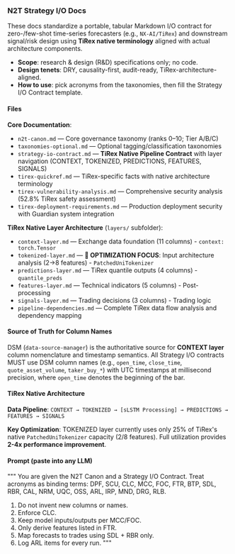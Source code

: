 ### N2T Strategy I/O Docs

These docs standardize a portable, tabular Markdown I/O contract for zero-/few-shot time-series forecasters (e.g., `NX-AI/TiRex`) and downstream signal/risk design using **TiRex native terminology** aligned with actual architecture components.

- **Scope**: research & design (R&D) specifications only; no code.
- **Design tenets**: DRY, causality-first, audit-ready, TiRex-architecture-aligned.
- **How to use**: pick acronyms from the taxonomies, then fill the Strategy I/O Contract template.

#### Files

**Core Documentation**:
- `n2t-canon.md` — Core governance taxonomy (ranks 0–10; Tier A/B/C)
- `taxonomies-optional.md` — Optional tagging/classification taxonomies
- `strategy-io-contract.md` — **TiRex Native Pipeline Contract** with layer navigation (CONTEXT, TOKENIZED, PREDICTIONS, FEATURES, SIGNALS)
- `tirex-quickref.md` — TiRex-specific facts with native architecture terminology
- `tirex-vulnerability-analysis.md` — Comprehensive security analysis (52.8% TiRex safety assessment)
- `tirex-deployment-requirements.md` — Production deployment security with Guardian system integration

**TiRex Native Layer Architecture** (`layers/` subfolder):
- `context-layer.md` — Exchange data foundation (11 columns) - `context: torch.Tensor`
- `tokenized-layer.md` — **🎯 OPTIMIZATION FOCUS**: Input architecture analysis (2→8 features) - `PatchedUniTokenizer`
- `predictions-layer.md` — TiRex quantile outputs (4 columns) - `quantile_preds`  
- `features-layer.md` — Technical indicators (5 columns) - Post-processing
- `signals-layer.md` — Trading decisions (3 columns) - Trading logic
- `pipeline-dependencies.md` — Complete TiRex data flow analysis and dependency mapping

#### Source of Truth for Column Names

DSM (`data-source-manager`) is the authoritative source for **CONTEXT layer** column nomenclature and timestamp semantics. All Strategy I/O contracts MUST use DSM column names (e.g., `open_time`, `close_time`, `quote_asset_volume`, `taker_buy_*`) with UTC timestamps at millisecond precision, where `open_time` denotes the beginning of the bar.

#### TiRex Native Architecture

**Data Pipeline**: `CONTEXT → TOKENIZED → [sLSTM Processing] → PREDICTIONS → FEATURES → SIGNALS`

**Key Optimization**: TOKENIZED layer currently uses only 25% of TiRex's native `PatchedUniTokenizer` capacity (2/8 features). Full utilization provides **2-4x performance improvement**.

#### Prompt (paste into any LLM)

"""
You are given the N2T Canon and a Strategy I/O Contract. Treat acronyms as binding terms: DPF, SCU, CLC, MCC, FOC, FTR, BTP, SDL, RBR, CAL, NRM, UQC, OSS, ARL, IRP, MND, DRG, RLB.

1. Do not invent new columns or names.
2. Enforce CLC.
3. Keep model inputs/outputs per MCC/FOC.
4. Only derive features listed in FTR.
5. Map forecasts to trades using SDL + RBR only.
6. Log ARL items for every run.
   """
